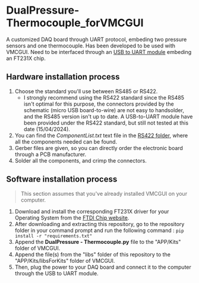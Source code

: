 # DualPressure-Thermocouple_forVMCGUI
A customized DAQ board through UART protocol, embeding two pressure sensors and one thermocouple. Has been developed to be used with VMCGUI. Need to be interfaced through an [USB to UART module](https://github.com/LSDRM/USBtoUART-module_forVMCGUI) embeding an FT231X chip.

## Hardware installation process
1. Choose the standard you'll use between RS485 or RS422.
   - I strongly recommend using the RS422 standard since the RS485 isn't optimal for this purpose, the connectors provided by the schematic (micro USB board-to-wire) are not easy to handsolder, and the RS485 version isn't up to date. A USB-to-UART module have been provided under the RS422 standard, but still not tested at this date (15/04/2024).
2. You can find the _ComponentList.txt_ text file in the [RS422 folder](https://github.com/LSDRM/DualPressure-Thermocouple_forVMCGUI/tree/main/Electronic%20Boards/DualPressure-Thermocouple_RS422), where all the components needed can be found.
3. Gerber files are given, so you can directly order the electronic board through a PCB manufacturer.
4. Solder all the components, and crimp the connectors.

## Software installation process
> This section assumes that you've already installed VMCGUI on your computer.
1. Download and install the corresponding FT231X driver for your Operating System from the [FTDI Chip website](https://ftdichip.com/drivers/d2xx-drivers/).
2. After downloading and extracting this repository, go to the repository folder in your command prompt and run the following command : `pip install -r "requirements.txt"`
3. Append the __DualPressure - Thermocouple.py__ file to the "APP/Kits" folder of VMCGUI.
4. Append the file(s) from the "libs" folder of this repository to the "APP/Kits/libsForKits" folder of VMCGUI.
5. Then, plug the power to your DAQ board and connect it to the computer through the USB to UART module.
